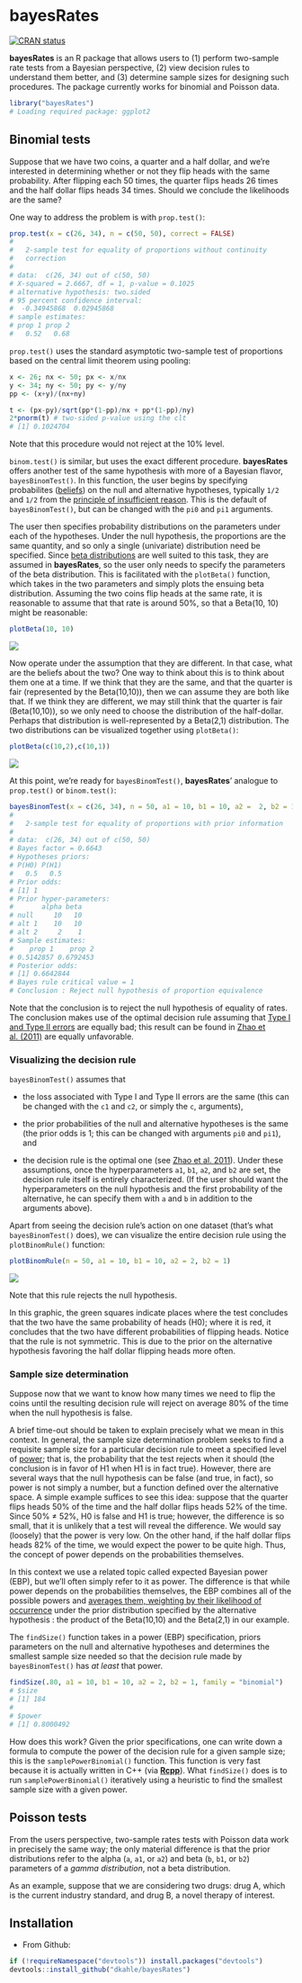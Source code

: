 <!-- README.md is generated from README.Rmd. Please edit that file -->

bayesRates
==========

<!-- badges: start -->

[![CRAN
status](https://www.r-pkg.org/badges/version/bayesRates)](https://cran.r-project.org/package=bayesRates)
<!-- badges: end -->

**bayesRates** is an R package that allows users to (1) perform
two-sample rate tests from a Bayesian perspective, (2) view decision
rules to understand them better, and (3) determine sample sizes for
designing such procedures. The package currently works for binomial and
Poisson data.

``` r
library("bayesRates")
# Loading required package: ggplot2
```

Binomial tests
--------------

Suppose that we have two coins, a quarter and a half dollar, and we’re
interested in determining whether or not they flip heads with the same
probability. After flipping each 50 times, the quarter flips heads 26
times and the half dollar flips heads 34 times. Should we conclude the
likelihoods are the same?

One way to address the problem is with `prop.test()`:

``` r
prop.test(x = c(26, 34), n = c(50, 50), correct = FALSE)
# 
#   2-sample test for equality of proportions without continuity
#   correction
# 
# data:  c(26, 34) out of c(50, 50)
# X-squared = 2.6667, df = 1, p-value = 0.1025
# alternative hypothesis: two.sided
# 95 percent confidence interval:
#  -0.34945868  0.02945868
# sample estimates:
# prop 1 prop 2 
#   0.52   0.68
```

`prop.test()` uses the standard asymptotic two-sample test of
proportions based on the central limit theorem using pooling:

``` r
x <- 26; nx <- 50; px <- x/nx
y <- 34; ny <- 50; py <- y/ny
pp <- (x+y)/(nx+ny)

t <- (px-py)/sqrt(pp*(1-pp)/nx + pp*(1-pp)/ny)
2*pnorm(t) # two-sided p-value using the clt
# [1] 0.1024704
```

Note that this procedure would not reject at the 10% level.

`binom.test()` is similar, but uses the exact different procedure.
**bayesRates** offers another test of the same hypothesis with more of a
Bayesian flavor, `bayesBinomTest()`. In this function, the user begins
by specifying probabilites
([beliefs](http://en.wikipedia.org/wiki/Bayesian_probability#Objective_and_subjective_Bayesian_probabilities))
on the null and alternative hypotheses, typically `1/2` and `1/2` from
the [principle of insufficient
reason](http://en.wikipedia.org/wiki/Principle_of_indifference#History_of_the_principle_of_indifference).
This is the default of `bayesBinomTest()`, but can be changed with the
`pi0` and `pi1` arguments.

The user then specifies probability distributions on the parameters
under each of the hypotheses. Under the null hypothesis, the proportions
are the same quantity, and so only a single (univariate) distribution
need be specified. Since [beta
distributions](http://en.wikipedia.org/wiki/Beta_distribution) are well
suited to this task, they are assumed in **bayesRates**, so the user
only needs to specify the parameters of the beta distribution. This is
facilitated with the `plotBeta()` function, which takes in the two
parameters and simply plots the ensuing beta distribution. Assuming the
two coins flip heads at the same rate, it is reasonable to assume that
that rate is around 50%, so that a Beta(10, 10) might be reasonable:

``` r
plotBeta(10, 10)
```

![](tools/README-plotBeta-1.png)

Now operate under the assumption that they are different. In that case,
what are the beliefs about the two? One way to think about this is to
think about them one at a time. If we think that they are the same, and
that the quarter is fair (represented by the Beta(10,10)), then we can
assume they are both like that. If we think they are different, we may
still think that the quarter is fair (Beta(10,10)), so we only need to
choose the distribution of the half-dollar. Perhaps that distribution is
well-represented by a Beta(2,1) distribution. The two distributions can
be visualized together using `plotBeta()`:

``` r
plotBeta(c(10,2),c(10,1))
```

![](tools/README-plotBeta-two-1.png)

At this point, we’re ready for `bayesBinomTest()`, **bayesRates**’
analogue to `prop.test()` or `binom.test()`:

``` r
bayesBinomTest(x = c(26, 34), n = 50, a1 = 10, b1 = 10, a2 =  2, b2 = 1)
# 
#   2-sample test for equality of proportions with prior information
# 
# data:  c(26, 34) out of c(50, 50)
# Bayes factor = 0.6643
# Hypotheses priors:
# P(H0) P(H1) 
#   0.5   0.5 
# Prior odds:
# [1] 1
# Prior hyper-parameters:
#       alpha beta
# null     10   10
# alt 1    10   10
# alt 2     2    1
# Sample estimates:
#    prop 1    prop 2 
# 0.5142857 0.6792453 
# Posterior odds:
# [1] 0.6642844
# Bayes rule critical value = 1
# Conclusion : Reject null hypothesis of proportion equivalence
```

Note that the conclusion is to reject the null hypothesis of equality of
rates. The conclusion makes use of the optimal decision rule assuming
that [Type I and Type II
errors](http://en.wikipedia.org/wiki/Type_I_and_type_II_errors) are
equally bad; this result can be found in [Zhao et
al. (2011)](http://link.springer.com/article/10.1007/s11424-011-8250-x#page-1)
are equally unfavorable.

### Visualizing the decision rule

`bayesBinomTest()` assumes that

-   the loss associated with Type I and Type II errors are the same
    (this can be changed with the `c1` and `c2`, or simply the `c`,
    arguments),

-   the prior probabilities of the null and alternative hypotheses is
    the same (the prior odds is 1; this can be changed with arguments
    `pi0` and `pi1`), and

-   the decision rule is the optimal one (see [Zhao et
    al. 2011](http://link.springer.com/article/10.1007/s11424-011-8250-x#page-1)).
    Under these assumptions, once the hyperparameters `a1`, `b1`, `a2`,
    and `b2` are set, the decision rule itself is entirely
    characterized. (If the user should want the hyperparameters on the
    null hypothesis and the first probability of the alternative, he can
    specify them with `a` and `b` in addition to the arguments above).

Apart from seeing the decision rule’s action on one dataset (that’s what
`bayesBinomTest()` does), we can visualize the entire decision rule
using the `plotBinomRule()` function:

``` r
plotBinomRule(n = 50, a1 = 10, b1 = 10, a2 = 2, b2 = 1)
```

![](tools/README-plotBinomRule-1.png)

Note that this rule rejects the null hypothesis.

In this graphic, the green squares indicate places where the test
concludes that the two have the same probability of heads (H0); where it
is red, it concludes that the two have different probabilities of
flipping heads. Notice that the rule is not symmetric. This is due to
the prior on the alternative hypothesis favoring the half dollar
flipping heads more often.

### Sample size determination

Suppose now that we want to know how many times we need to flip the
coins until the resulting decision rule will reject on average 80% of
the time when the null hypothesis is false.

A brief time-out should be taken to explain precisely what we mean in
this context. In general, the sample size determination problem seeks to
find a requisite sample size for a particular decision rule to meet a
specified level of
[power](http://en.wikipedia.org/wiki/Statistical_power); that is, the
probability that the test rejects when it should (the conclusion is in
favor of H1 when H1 is in fact true). However, there are several ways
that the null hypothesis can be false (and true, in fact), so power is
not simply a number, but a function defined over the alternative space.
A simple example suffices to see this idea: suppose that the quarter
flips heads 50% of the time and the half dollar flips heads 52% of the
time. Since 50% ≠ 52%, H0 is false and H1 is true; however, the
difference is so small, that it is unlikely that a test will reveal the
difference. We would say (loosely) that the power is very low. On the
other hand, if the half dollar flips heads 82% of the time, we would
expect the power to be quite high. Thus, the concept of power depends on
the probabilities themselves.

In this context we use a related topic called expected Bayesian power
(EBP), but we’ll often simply refer to it as power. The difference is
that while power depends on the probabilities themselves, the EBP
combines all of the possible powers and [averages them, weighting by
their likelihood of
occurrence](http://en.wikipedia.org/wiki/Expected_value) under the prior
distribution specified by the alternative hypothesis : the product of
the Beta(10,10) and the Beta(2,1) in our example.

The `findSize()` function takes in a power (EBP) specification, priors
parameters on the null and alternative hypotheses and determines the
smallest sample size needed so that the decision rule made by
`bayesBinomTest()` has *at least* that power.

``` r
findSize(.80, a1 = 10, b1 = 10, a2 = 2, b2 = 1, family = "binomial")
# $size
# [1] 184
# 
# $power
# [1] 0.8000492
```

How does this work? Given the prior specifications, one can write down a
formula to compute the power of the decision rule for a given sample
size; this is the `samplePowerBinomial()` function. This function is
very fast because it is actually written in C++ (via
[**Rcpp**](http://www.rcpp.org)). What `findSize()` does is to run
`samplePowerBinomial()` iteratively using a heuristic to find the
smallest sample size with a given power.

<!-- 
iteratively using the following heuristic: start at a sample size of 1 and determine the power, if it is less than the specified level, double the sample size, if not, return 1.  Continue this process until you get a power above that which was specified, and then march back one sample at a time until you get the smallest sample size that surpasses the threshold.  (The reason that this method is used over, say, a Newton-type method is that the objective function has unpredictable discontinuities.)  A faster method uses the specification `method = "halves"`:


```r
findSize(.80, 
  a1 = 10, b1 = 10,
  a2 = 2, b2 = 1,
  family = "binomial", method = "halves"
)
# $size
# [1] 183
# 
# $power
# [1] 0.7997452
```
-->

Poisson tests
-------------

From the users perspective, two-sample rates tests with Poisson data
work in precisely the same way; the only material difference is that the
prior distributions refer to the alpha (`a`, `a1`, or `a2`) and beta
(`b`, `b1`, or `b2`) parameters of a *gamma distribution*, not a beta
distribution.

As an example, suppose that we are considering two drugs: drug A, which
is the current industry standard, and drug B, a novel therapy of
interest.

Installation
------------

-   From Github:

``` r
if (!requireNamespace("devtools")) install.packages("devtools")
devtools::install_github("dkahle/bayesRates")
```

<!-- * From CRAN: `install.packages("bayesRates")` -->
